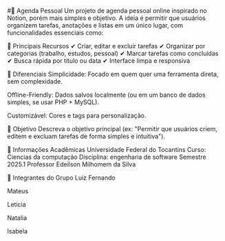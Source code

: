 #📔 Agenda Pessoal
Um projeto de agenda pessoal online inspirado no Notion, porém mais simples e objetivo. A ideia é permitir que usuários organizem tarefas, anotações e listas em um único lugar, com funcionalidades essenciais como:

📌 Principais Recursos ✔ Criar, editar e excluir tarefas ✔ Organizar por categorias (trabalho, estudos, pessoal) ✔ Marcar tarefas como concluídas ✔ Busca rápida por título ou data ✔ Interface limpa e responsiva

🎯 Diferenciais Simplicidade: Focado em quem quer uma ferramenta direta, sem complexidade.

Offline-Friendly: Dados salvos localmente (ou em um banco de dados simples, se usar PHP + MySQL).

Customizável: Cores e tags para personalização.

🎯 Objetivo Descreva o objetivo principal (ex: "Permitir que usuários criem, editem e excluam tarefas de forma simples e intuitiva").

📌 Informações Acadêmicas Universidade Federal do Tocantins Curso: Ciencias da computação Disciplina: engenharia de software Semestre 2025.1 Professor Edeilson Milhomem da Silva

👥 Integrantes do Grupo Luiz Fernando

Mateus

Leticia

Natalia

Isabela
